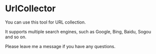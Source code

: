 # UrlCollector
You can use this tool for URL collection.

It supports multiple search engines, such as Google, Bing, Baidu, Sogou and so on.

Please leave me a message if you have any questions.
